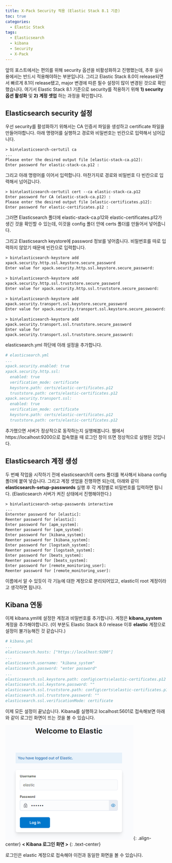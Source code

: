 ```yaml
---
title: X-Pack Security 적용 (Elastic Stack 8.1 기준)
toc: true
categories:
  - Elastic Stack
tags:
  - Elasticsearch
  - kibana
  - Security
  - X-Pack
---
```


앞의 포스트에서는 편의를 위해 security 옵션을 비활성화하고 진행했는데, 추후 실사용에서는 반드시 적용해야하는 부분입니다. 그리고 Elastic Stack 8.0이 release되면서 빠르게 8.1이 release됐고, major 변경에 따른 필수 설정이 많이 변경된 것으로 확인했습니다. 여기서 Elastic Stack 8.1 기준으로 security를 적용하기 위해 **1) security 옵션 활성화** 및 **2) 계정 셋업** 하는 과정을 확인합니다.

## **Elasticsearch security 설정**

우선 security를 활성화하기 위해서는 CA 인증서 파일을 생성하고 certificate 파일을 만들어야합니다. 아래 명령어를 실행하고 경로와 비밀번호는 빈칸으로 입력해서 넘어갑니다.

```shell
> bin\elasticsearch-certutil ca
...
Please enter the desired output file [elastic-stack-ca.p12]: 
Enter password for elastic-stack-ca.p12 :
```

그리고 아래 명령어를 이어서 입력합니다. 마찬가지로 경로와 비밀번호 다 빈칸으로 입력해서 넘어갑니다.

```shell
> bin\elasticsearch-certutil cert --ca elastic-stack-ca.p12
Enter password for CA (elastic-stack-ca.p12) :  
Please enter the desired output file [elastic-certificates.p12]: 
Enter password for elastic-certificates.p12 :
```

그러면 Elasticsearch 폴더에 elastic-stack-ca.p12와 elastic-certificates.p12가 생긴 것을 확인할 수 있는데, 이것을 config 폴더 안에 certs 폴더를 만들어서 넣어줍니다.

그리고 Elasticsearch keystore에 password 정보를 넣어줍니다. 비밀번호를 따로 입력하지 않았기 때문에 빈칸으로 입력합니다.

```shell
> bin\elasticsearch-keystore add xpack.security.http.ssl.keystore.secure_password
Enter value for xpack.security.http.ssl.keystore.secure_password:

> bin\elasticsearch-keystore add xpack.security.http.ssl.truststore.secure_password
Enter value for xpack.security.http.ssl.truststore.secure_password:

> bin\elasticsearch-keystore add xpack.security.transport.ssl.keystore.secure_password
Enter value for xpack.security.transport.ssl.keystore.secure_password:

> bin\elasticsearch-keystore add xpack.security.transport.ssl.truststore.secure_password
Enter value for xpack.security.transport.ssl.truststore.secure_password:
```

elasticsearch.yml 하단에 아래 설정을 추가합니다.

```yaml
# elasticsearch.yml
...
xpack.security.enabled: true
xpack.security.http.ssl:
  enabled: true
  verification_mode: certificate
  keystore.path: certs/elastic-certificates.p12
  truststore.path: certs/elastic-certificates.p12
xpack.security.transport.ssl:
  enabled: true
  verification_mode: certificate
  keystore.path: certs/elastic-certificates.p12
  truststore.path: certs/elastic-certificates.p12
```

추가했으면 서버가 정상적으로 동작하는지 실행해봅니다. 웹에서 https://localhost:9200으로 접속했을 때 로그인 창이 뜨면 정상적으로 실행된 것입니다.

##  **Elasticsearch 계정 생성**

두 번째 작업을 시작하기 전에 elasticsearch의 certs 폴더를 복사해서 kibana config 폴더에 붙여 넣습니다. 그리고 계정 셋업을 진행하면 되는데, 아래와 같이 **elasticsearch-setup-passwords** 실행 후 각 계정별로 비밀번호를 입력하면 됩니다. (Elasticsearch 서버가 켜진 상태에서 진행해야한다.)

```shell
> bin\elasticsearch-setup-passwords interactive
...
Enternter password for [elastic]:
Reenter password for [elastic]:
Enter password for [apm_system]:
Reenter password for [apm_system]:
Enter password for [kibana_system]:
Reenter password for [kibana_system]:
Enter password for [logstash_system]:
Reenter password for [logstash_system]:
Enter password for [beats_system]:
Reenter password for [beats_system]:
Enter password for [remote_monitoring_user]:
Reenter password for [remote_monitoring_user]:
```

이름에서 알 수 있듯이 각 기능에 대한 계정으로 분리되어있고, elastic이 root 계정이라고 생각하면 됩니다. 

## **Kibana 연동**

이제 kibana.yml에 설정한 계정과 비밀번호를 추가합니다. 계정은 **kibana_system** 계정을 추가해야합니다. (이 부분도 Elastic Stack 8.0 release 이후 **elastic** 계정으로 설정이 불가능해진 것 같습니다.)

```yaml
# kibana.yml
...
elasticsearch.hosts: ["https://localhost:9200"]
...
elasticsearch.username: "kibana_system"
elasticsearch.password: "enter password"
...
elasticsearch.ssl.keystore.path: config\certs\elastic-certificates.p12
elasticsearch.ssl.keystore.password: ""
elasticsearch.ssl.truststore.path: config\certs\elastic-certificates.p12
elasticsearch.ssl.truststore.password: ""
elasticsearch.ssl.verificationMode: certificate
```

이제 모든 설정이 끝났습니다. Kibana를 실행하고 localhost:5601로 접속해보면 아래와 같이 로그인 화면이 뜨는 것을 볼 수 있습니다.

![login page](/assets/images/posts/2022-4-14-tistory-post-12/img-1.png){: .align-center}
**< Kibana 로그인 화면 >**
{: .text-center}
<br>

로그인은 elastic 계정으로 접속해야 이전과 동일한 화면을 볼 수 있습니다. 
